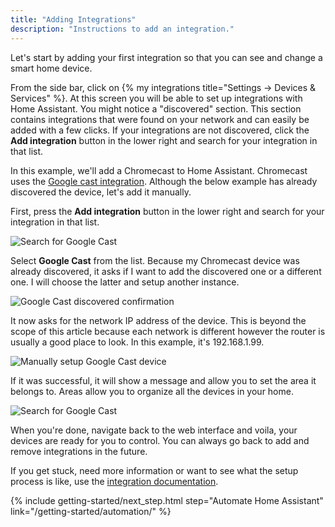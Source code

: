 ```yaml
---
title: "Adding Integrations"
description: "Instructions to add an integration."
---
```

Let's start by adding your first integration so that you can see and change a smart home device.

From the side bar, click on {% my integrations title="Settings -> Devices & Services" %}. At this screen you will be able to set up integrations with Home Assistant. You might notice a "discovered" section. This section contains integrations that were found on your network and can easily be added with a few clicks. If your integrations are not discovered, click the **Add integration** button in the lower right and search for your integration in that list.

In this example, we'll add a Chromecast to Home Assistant. Chromecast uses the [Google cast integration](/integrations/cast). Although the below example has already discovered the device, let's add it manually.

First, press the **Add integration** button in the lower right and search for your integration in that list.

![Search for Google Cast](/images/getting-started/add-google-cast-integration.png)

Select **Google Cast** from the list. Because my Chromecast device was already discovered, it asks if I want to add the discovered one or a different one. I will choose the latter and setup another instance.

![Google Cast discovered confirmation](/images/getting-started/google-cast-discovered.png)

It now asks for the network IP address of the device. This is beyond the scope of this article because each network is different however the router is usually a good place to look. In this example, it's 192.168.1.99.

![Manually setup Google Cast device](/images/getting-started/google-cast-manual-details.png)

If it was successful, it will show a message and allow you to set the area it belongs to. Areas allow you to organize all the devices in your home.

![Search for Google Cast](/images/getting-started/google-cast-integration-added.png)

When you're done, navigate back to the web interface and voila, your devices are ready for you to control. You can always go back to add and remove integrations in the future.

If you get stuck, need more information or want to see what the setup process is like, use the [integration documentation](/integrations).

{% include getting-started/next_step.html step="Automate Home Assistant" link="/getting-started/automation/" %}